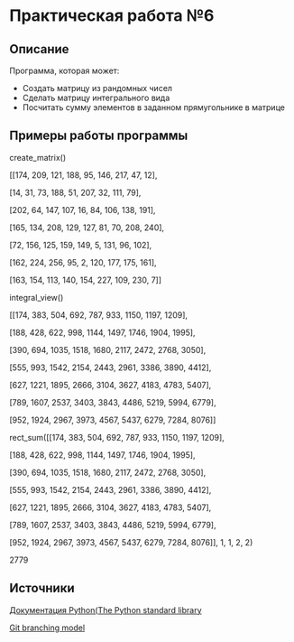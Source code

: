 # Практическая работа №6
## Описание
Программа, которая может:
* Создать матрицу из рандомных чисел
* Сделать матрицу интегрального вида
* Посчитать сумму элементов в заданном прямугольнике в матрице
## Примеры работы программы
create_matrix()

[[174, 209, 121, 188, 95, 146, 217, 47, 12],

 [14, 31, 73, 188, 51, 207, 32, 111, 79],
 
 [202, 64, 147, 107, 16, 84, 106, 138, 191],
 
 [165, 134, 208, 129, 127, 81, 70, 208, 240],
 
 [72, 156, 125, 159, 149, 5, 131, 96, 102],
 
 [162, 224, 256, 95, 2, 120, 177, 175, 161],
 
 [163, 154, 113, 140, 154, 227, 109, 230, 7]]
 
 
 
  integral_view()
  
 [[174, 383, 504, 692, 787, 933, 1150, 1197, 1209],
 
 [188, 428, 622, 998, 1144, 1497, 1746, 1904, 1995],
 
 [390, 694, 1035, 1518, 1680, 2117, 2472, 2768, 3050],
 
 [555, 993, 1542, 2154, 2443, 2961, 3386, 3890, 4412],
 
 [627, 1221, 1895, 2666, 3104, 3627, 4183, 4783, 5407],
 
 [789, 1607, 2537, 3403, 3843, 4486, 5219, 5994, 6779],
 
 [952, 1924, 2967, 3973, 4567, 5437, 6279, 7284, 8076]]
 
 
 
 rect_sum([[174, 383, 504, 692, 787, 933, 1150, 1197, 1209],
 
 [188, 428, 622, 998, 1144, 1497, 1746, 1904, 1995],

[390, 694, 1035, 1518, 1680, 2117, 2472, 2768, 3050],

[555, 993, 1542, 2154, 2443, 2961, 3386, 3890, 4412],

[627, 1221, 1895, 2666, 3104, 3627, 4183, 4783, 5407],

[789, 1607, 2537, 3403, 3843, 4486, 5219, 5994, 6779],

[952, 1924, 2967, 3973, 4567, 5437, 6279, 7284, 8076]], 1, 1, 2, 2)

2779
 
 
 ## Источники
 [Документация Python(The Python standard library](https://docs.python.org/3.8/library/index.html)
 
[Git branching model](https://nvie.com/posts/a-successful-git-branching-model/)
